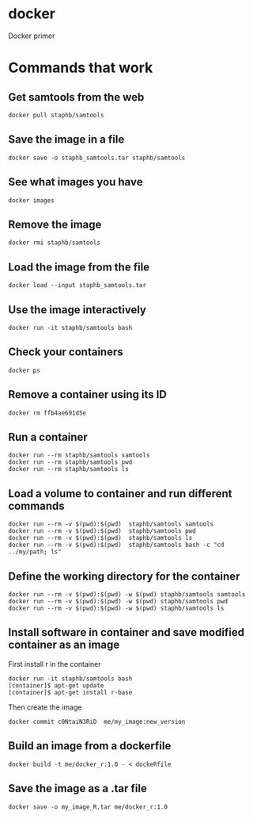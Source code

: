 # docker
Docker primer



##

# Commands that work

## Get samtools from the web

```
docker pull staphb/samtools
```

## Save the image in a file

```
docker save -o staphb_samtools.tar staphb/samtools
```

## See what images you have

```
docker images
```

## Remove the image

```
docker rmi staphb/samtools
```

## Load the image from the file

```
docker load --input staphb_samtools.tar
```

## Use the image interactively

```
docker run -it staphb/samtools bash
```

## Check your containers

```
docker ps
```

## Remove a container using its ID

```
docker rm ffb4ae691d5e
```

## Run a container

```
docker run --rm staphb/samtools samtools
docker run --rm staphb/samtools pwd
docker run --rm staphb/samtools ls
```

## Load a volume to container and run different commands

```
docker run --rm -v $(pwd):$(pwd)  staphb/samtools samtools
docker run --rm -v $(pwd):$(pwd)  staphb/samtools pwd
docker run --rm -v $(pwd):$(pwd)  staphb/samtools ls
docker run --rm -v $(pwd):$(pwd)  staphb/samtools bash -c "cd ../my/path; ls"
```

## Define the working directory for the container

```
docker run --rm -v $(pwd):$(pwd) -w $(pwd) staphb/samtools samtools
docker run --rm -v $(pwd):$(pwd) -w $(pwd) staphb/samtools pwd
docker run --rm -v $(pwd):$(pwd) -w $(pwd) staphb/samtools ls
```

## Install software in container and save modified container as an image

First install r in the container

```
docker run -it staphb/samtools bash
[container]$ apt-get update
[container]$ apt-get install r-base
```

Then create the image

```
docker commit c0NtaiN3RiD  me/my_image:new_version
```

## Build an image from a dockerfile

```
docker build -t me/docker_r:1.0 - < dockeRfile
```

## Save the image as a .tar file

```
docker save -o my_image_R.tar me/docker_r:1.0
```
